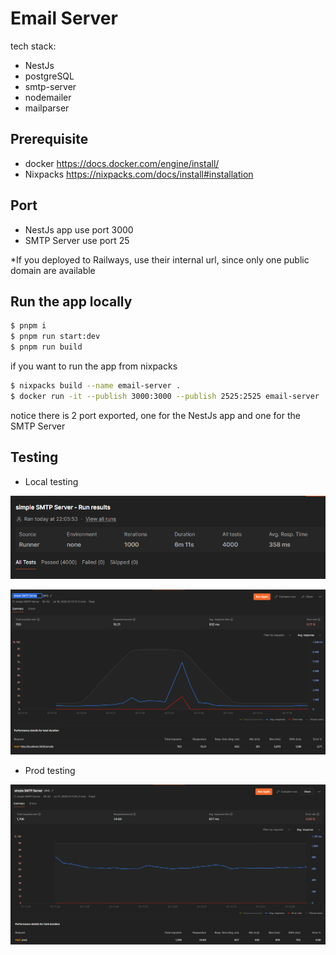 # Email Server

tech stack:

- NestJs
- postgreSQL
- smtp-server
- nodemailer
- mailparser

## Prerequisite

- docker https://docs.docker.com/engine/install/
- Nixpacks https://nixpacks.com/docs/install#installation

## Port

- NestJs app use port 3000
- SMTP Server use port 25

\*If you deployed to Railways, use their internal url, since only one public domain are available

## Run the app locally

```bash
$ pnpm i
$ pnpm run start:dev
$ pnpm run build
```

if you want to run the app from nixpacks

```bash
$ nixpacks build --name email-server .
$ docker run -it --publish 3000:3000 --publish 2525:2525 email-server
```

notice there is 2 port exported, one for the NestJs app and one for the SMTP Server

## Testing

- Local testing

![Local test function](docs/local-func.png)

![Local test performance](docs/local-perf.png)

- Prod testing

![Prod test performace](docs/prod.png)
